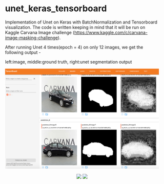 # unet_keras_tensorboard

Implementation of Unet on Keras with BatchNormalization and Tensorboard visualization. 
The code is written keeping in mind that it will be run on Kaggle Carvana Image challenge (https://www.kaggle.com/c/carvana-image-masking-challenge).


After running Unet 4 times(epoch = 4) on only 12 images, we get the following output - 

left:image,
middle:ground truth,
right:unet segmentation output

![](images/tensorboard.png?raw=true)

<p align="center">
<img src="https://github.com/YadavKapil/unet_keras_tensorboard/blob/master/images/g1.png" width="500"> <img src="https://github.com/YadavKapil/unet_keras_tensorboard/blob/master/images/g1.png" width="500">
</p>
